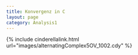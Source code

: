 ```yaml
---
title: Konvergenz in C
layout: page
category: Analysis1
---
```


<!--
{% capture applet %} {% include_relative images/alternatingComplex5OV_1002.html %} {% endcapture %}
{% include showapplet.html %}
-->
{% include cinderellalink.html url="images/alternatingComplex5OV_1002.cdy" %}
